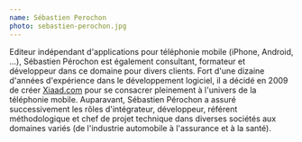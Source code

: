 ```yaml
---
name: Sébastien Perochon
photo: sebastien-perochon.jpg
---
```


Editeur indépendant d'applications pour téléphonie mobile (iPhone, Android, ...), Sébastien Pérochon est également consultant, formateur et développeur dans ce domaine pour divers clients. Fort d'une dizaine d'années d'expérience dans le développement logiciel, il a décidé en 2009 de créer [Xiaad.com](https://fr.xiaad.com) pour se consacrer pleinement à l'univers de la téléphonie mobile. Auparavant, Sébastien Pérochon a assuré successivement les rôles d'intégrateur, développeur, référent méthodologique et chef de projet technique dans diverses sociétés aux domaines variés (de l'industrie automobile à l'assurance et à la santé).
